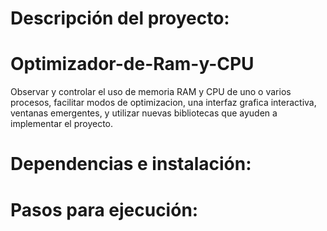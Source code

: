 # Descripción del proyecto:

# Optimizador-de-Ram-y-CPU
Observar y controlar el uso de memoria RAM y CPU de uno o varios procesos, facilitar modos de optimizacion, una interfaz grafica interactiva, ventanas emergentes,  y utilizar nuevas bibliotecas que ayuden a implementar el proyecto.

# Dependencias e instalación:


# Pasos para ejecución: 